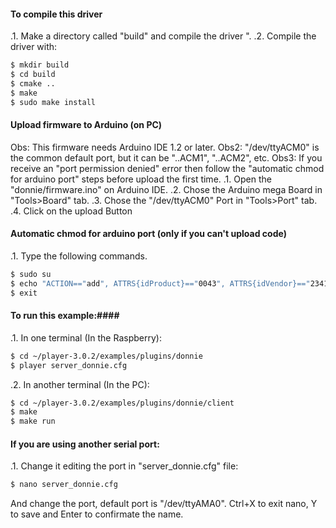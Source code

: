 #### To compile this driver ####
.1. Make a directory called "build" and compile the driver ".
.2. Compile the driver with:
```bash  
$ mkdir build
$ cd build
$ cmake ..
$ make
$ sudo make install
```
  
#### Upload firmware to Arduino (on PC)
Obs: This firmware needs Arduino IDE 1.2 or later.
Obs2: "/dev/ttyACM0" is the common default port, but it can be "..ACM1", "..ACM2", etc.
Obs3: If you receive an "port permission denied" error then follow the "automatic chmod for arduino port" steps before upload the first time.
.1. Open the "donnie/firmware.ino" on Arduino IDE.
.2. Chose the Arduino mega Board in "Tools>Board" tab.
.3. Chose the "/dev/ttyACM0" Port in "Tools>Port" tab. 
.4. Click on the upload Button

#### Automatic chmod for arduino port (only if you can't upload code)
.1. Type the following commands.
```bash  
$ sudo su
$ echo "ACTION=="add", ATTRS{idProduct}=="0043", ATTRS{idVendor}=="2341", DRIVERS=="usb", RUN+="chmod a+rw /dev/ttyACM0", SYMLINK+="arduino_UNO"" >> /etc/udev/rules.d/50-arduino_uno.rules
$ exit
```

#### To run this example:####

.1. In one terminal (In the Raspberry):
```bash
$ cd ~/player-3.0.2/examples/plugins/donnie
$ player server_donnie.cfg
```

.2. In another terminal (In the PC):
 ```bash
$ cd ~/player-3.0.2/examples/plugins/donnie/client
$ make
$ make run 
```

#### If you are using another serial port: ####
.1. Change it editing the port in "server_donnie.cfg" file:
```bash
$ nano server_donnie.cfg
```
And change the port, default port is "/dev/ttyAMA0".
Ctrl+X to exit nano, Y to save and Enter to confirmate the name.


